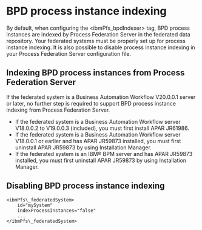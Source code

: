 # BPD process instance indexing

By default, when configuring the <ibmPfs\_bpdIndexer> tag, BPD process
instances are indexed by Process Federation Server in the
federated data repository. Your federated systems must be properly set up for process instance
indexing. It is also possible to disable process instance indexing in your Process Federation Server configuration
file.

## Indexing BPD process instances from Process Federation Server

If the federated system is a Business Automation Workflow V20.0.0.1 server or
later, no further step is required to support BPD process instance indexing from Process Federation Server.

- If the federated system is a Business Automation Workflow server V18.0.0.2 to
V19.0.0.3 (included), you must first install APAR JR61986.
- If the federated system is a Business Automation Workflow server V18.0.0.1 or
earlier and has APAR JR59873 installed, you must first uninstall APAR JR59873 by using Installation
Manager.
- If the federated system is an IBM® BPM server and has APAR
JR59873 installed, you must first uninstall APAR JR59873 by using Installation Manager.

## Disabling BPD process instance indexing

```
<ibmPfs\_federatedSystem>
	id="mySystem"
	indexProcessInstances="false"
	...
</ibmPfs\_federatedSystem>
```